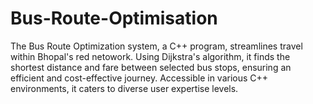# Bus-Route-Optimisation
The Bus Route Optimization system, a C++ program, streamlines travel within Bhopal's red netowork. Using Dijkstra's algorithm, it finds the shortest distance and fare between selected bus stops, ensuring an efficient and cost-effective journey. Accessible in various C++ environments, it caters to diverse user expertise levels.
